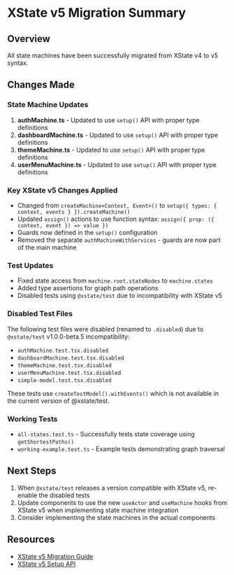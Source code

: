 # XState v5 Migration Summary

## Overview
All state machines have been successfully migrated from XState v4 to v5 syntax.

## Changes Made

### State Machine Updates
1. **authMachine.ts** - Updated to use `setup()` API with proper type definitions
2. **dashboardMachine.ts** - Updated to use `setup()` API with proper type definitions
3. **themeMachine.ts** - Updated to use `setup()` API with proper type definitions
4. **userMenuMachine.ts** - Updated to use `setup()` API with proper type definitions

### Key XState v5 Changes Applied
- Changed from `createMachine<Context, Event>()` to `setup({ types: { context, events } }).createMachine()`
- Updated `assign()` actions to use function syntax: `assign({ prop: ({ context, event }) => value })`
- Guards now defined in the `setup()` configuration
- Removed the separate `authMachineWithServices` - guards are now part of the main machine

### Test Updates
- Fixed state access from `machine.root.stateNodes` to `machine.states`
- Added type assertions for graph path operations
- Disabled tests using `@xstate/test` due to incompatibility with XState v5

### Disabled Test Files
The following test files were disabled (renamed to `.disabled`) due to `@xstate/test` v1.0.0-beta.5 incompatibility:
- `authMachine.test.tsx.disabled`
- `dashboardMachine.test.tsx.disabled`
- `themeMachine.test.tsx.disabled`
- `userMenuMachine.test.tsx.disabled`
- `simple-model.test.tsx.disabled`

These tests use `createTestModel().withEvents()` which is not available in the current version of @xstate/test.

### Working Tests
- `all-states.test.ts` - Successfully tests state coverage using `getShortestPaths()`
- `working-example.test.ts` - Example tests demonstrating graph traversal

## Next Steps
1. When `@xstate/test` releases a version compatible with XState v5, re-enable the disabled tests
2. Update components to use the new `useActor` and `useMachine` hooks from XState v5 when implementing state machine integration
3. Consider implementing the state machines in the actual components

## Resources
- [XState v5 Migration Guide](https://xstate.js.org/docs/migration.html)
- [XState v5 Setup API](https://xstate.js.org/docs/guides/setup.html)